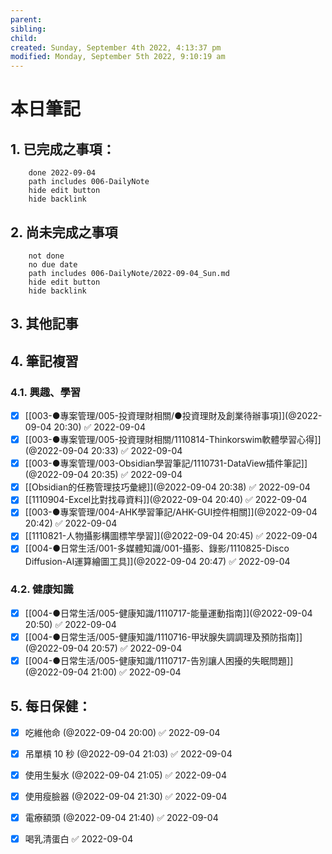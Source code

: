```yaml
---
parent: 
sibling: 
child: 
created: Sunday, September 4th 2022, 4:13:37 pm
modified: Monday, September 5th 2022, 9:10:19 am
---
```


# 本日筆記
## 1. 已完成之事項：
```tasks
	done 2022-09-04
	path includes 006-DailyNote
	hide edit button 
	hide backlink
```

## 2. 尚未完成之事項
```tasks
	not done
	no due date
	path includes 006-DailyNote/2022-09-04_Sun.md
	hide edit button 
	hide backlink
```

## 3. 其他記事

## 4. 筆記複習
### 4.1. 興趣、學習
- [x] [[003-●專案管理/005-投資理財相關/●投資理財及創業待辦事項]](@2022-09-04 20:30) ✅ 2022-09-04
- [x] [[003-●專案管理/005-投資理財相關/1110814-Thinkorswim軟體學習心得]](@2022-09-04 20:33) ✅ 2022-09-04
- [x] [[003-●專案管理/003-Obsidian學習筆記/1110731-DataView插件筆記]](@2022-09-04 20:35) ✅ 2022-09-04
- [x] [[Obsidian的任務管理技巧彙總]](@2022-09-04 20:38) ✅ 2022-09-04
- [x] [[1110904-Excel比對找尋資料]](@2022-09-04 20:40) ✅ 2022-09-04
- [x] [[003-●專案管理/004-AHK學習筆記/AHK-GUI控件相關]](@2022-09-04 20:42) ✅ 2022-09-04
- [x] [[1110821-人物攝影構圖標竿學習]](@2022-09-04 20:45) ✅ 2022-09-04
- [x] [[004-●日常生活/001-多媒體知識/001-攝影、錄影/1110825-Disco Diffusion-AI運算繪圖工具]](@2022-09-04 20:47) ✅ 2022-09-04

### 4.2. 健康知識
- [x] [[004-●日常生活/005-健康知識/1110717-能量運動指南]](@2022-09-04 20:50) ✅ 2022-09-04
- [x] [[004-●日常生活/005-健康知識/1110716-甲狀腺失調調理及預防指南]](@2022-09-04 20:57) ✅ 2022-09-04
- [x] [[004-●日常生活/005-健康知識/1110717-告別讓人困擾的失眠問題]](@2022-09-04 21:00) ✅ 2022-09-04

## 5. 每日保健：
- [x] 吃維他命 (@2022-09-04 20:00) ✅ 2022-09-04
- [x] 吊單槓 10 秒 (@2022-09-04 21:03) ✅ 2022-09-04
- [x] 使用生髮水 (@2022-09-04 21:05) ✅ 2022-09-04
- [x] 使用瘦臉器 (@2022-09-04 21:30) ✅ 2022-09-04
- [x] 電療額頭 (@2022-09-04 21:40) ✅ 2022-09-04
- [x] 喝乳清蛋白 ✅ 2022-09-04


